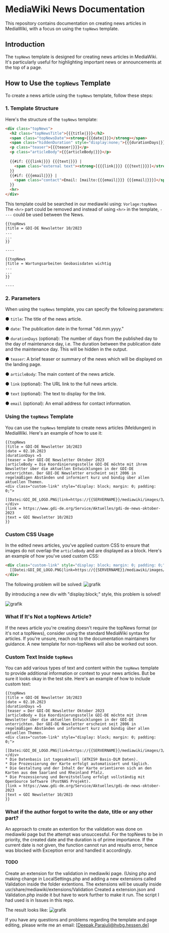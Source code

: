 # MediaWiki News Documentation

This repository contains documentation on creating news articles in MediaWiki, with a focus on using the `topNews` template.

## Introduction

The `topNews` template is designed for creating news articles in MediaWiki. It's particularly useful for highlighting important news or announcements at the top of a page.

## How to Use the `topNews` Template

To create a news article using the `topNews` template, follow these steps:

### 1. Template Structure

Here's the structure of the `topNews` template:

```html
<div class="topNews">
  <h2 class="topNewsTitle">{{{title|}}}</h2>
  <span class="topNewsDate"><strong>{{{date|}}}</strong></span>
  <span class="hiddenDuration" style="display:none;">{{{durationDays|}}}</span>
  <p class="teaser">{{{teaser|}}}</p>
  <p class="articleBody">{{{articleBody|}}}</p>
  
  {{#if: {{{link|}}} {{{text|}}} | 
    <span class="external text"><strong>[{{{link|}}} {{{text|}}}]</strong></span>
  }}
  {{#if: {{{email|}}} | 
    <span class="contact">Email: [mailto:{{{email|}}} {{{email|}}}]</span>
  }}
  <hr>
</div>
```
This template could be searched in our mediawiki using: `Vorlage:topNews`
The `<hr>` part could be removed and instead of using `<hr>` in the template, `----` could be used between the News. 
```plaintext
{{topNews
|title = GDI-DE Newsletter 10/2023 
...
...
}}

----

{{topNews
|title = Wartungsarbeiten Geobasisdaten wichtig
...
...
}}

----
```

### 2. Parameters

When using the `topNews` template, you can specify the following parameters:

● `title`: The title of the news article.

● `date`: The publication date in the format "dd.mm.yyyy."

● `durationDays` (optional): The number of days from the published day to the day of maintenance day, i.e. The duration between the publication date and the maintenance day. This will be hidden in the output.

● `teaser`: A brief teaser or summary of the news which will be displayed on the landing page.

● `articleBody`: The main content of the news article.

● `link` (optional): The URL link to the full news article.

● `text` (optional): The text to display for the link.

● `email` (optional): An email address for contact information.

### Using the `topNews` Template

You can use the `topNews` template to create news articles (Meldungen) in MediaWiki. Here's an example of how to use it:

```plaintext
{{topNews
|title = GDI-DE Newsletter 10/2023 
|date = 02.10.2023
|durationDays =5
|teaser = Der GDI-DE Newsletter Oktober 2023
|articleBody = Die Koordinierungsstelle GDI-DE möchte mit ihrem Newsletter über die aktuellen Entwicklungen in der GDI-DE unterrichten. Der GDI-DE Newsletter erscheint seit 2006 in regelmäßigen Abständen und informiert kurz und bündig über allen aktuellen Themen.
<div class="custom-link" style="display: block; margin: 0; padding: 0;">
  [[Datei:GDI_DE_LOGO.PNG|link=https://{{SERVERNAME}}/mediawiki/images/3/3d/GDI_DE_LOGO.PNG|rahmenlos|300px]]
</div>
|link = https://www.gdi-de.org/Service/Aktuelles/gdi-de-news-oktober-2023
|text = GDI Newsletter 10/2023
}} 

```

### Custom CSS Usage

In the edited news articles, you've applied custom CSS to ensure that images do not overlap the `articleBody` and are displayed as a block. Here's an example of how you've used custom CSS:

```html
<div class="custom-link" style="display: block; margin: 0; padding: 0;">
  [[Datei:GDI_DE_LOGO.PNG|link=https://{{SERVERNAME}}/mediawiki/images/3/3d/GDI_DE_LOGO.PNG|rahmenlos|300px]]
</div>
```
The following problem will be solved: 
![grafik](https://github.com/dpakprajul/landing_page/assets/38970123/d4d98389-be60-463c-b2bb-17b35288d45d)


By introducing a new div with "display:block;" style, this problem is solved!

![grafik](https://github.com/dpakprajul/landing_page/assets/38970123/b3fee446-0ea0-489d-a688-0415376c6365)


### What If It's Not a topNews Article?

If the news article you're creating doesn't require the topNews format (or it's not a topNews), consider using the standard MediaWiki syntax for articles. If you're unsure, reach out to the documentation maintainers for guidance. A new template for non-topNews will also be worked out soon.

### Custom Text Inside `topNews`

You can add various types of text and content within the `topNews` template to provide additional information or context to your news articles. But be sure it looks okay in the test site. Here's an example of how to include custom text:

```plaintext
{{topNews
|title = GDI-DE Newsletter 10/2023 
|date = 02.10.2023
|durationDays =5
|teaser = Der GDI-DE Newsletter Oktober 2023
|articleBody = Die Koordinierungsstelle GDI-DE möchte mit ihrem Newsletter über die aktuellen Entwicklungen in der GDI-DE unterrichten. Der GDI-DE Newsletter erscheint seit 2006 in regelmäßigen Abständen und informiert kurz und bündig über allen aktuellen Themen.
<div class="custom-link" style="display: block; margin: 0; padding: 0;">
  [[Datei:GDI_DE_LOGO.PNG|link=https://{{SERVERNAME}}/mediawiki/images/3/3d/GDI_DE_LOGO.PNG|rahmenlos|300px]]
</div>
* Die Datenbasis ist tagesaktuell (ATKIS® Basis-DLM Daten).
* Die Prozessierung der Karte erfolgt automatisiert und täglich.
* Die Gestaltung und der Inhalt der Karte orientieren sich an den Karten aus dem Saarland und Rheinland Pfalz.
* Die Prozessierung und Bereitstellung erfolgt vollständig mit OpenSource Software (PostNAS Projekt).
|link = https://www.gdi-de.org/Service/Aktuelles/gdi-de-news-oktober-2023
|text = GDI Newsletter 10/2023
}} 
```
### What if the author forgot to write the date, title or any other part?
An approach to create an extention for the validation was done on mediawiki page but the attempt was unsuccessful.
For the topNews to be in priority, the created date and the duration is of prime importance. If the current date is not given, the function cannot run and results error, hence was blocked with Exception error and handled it accordingly. 

#### TODO
Create an extension for the validation in mediawiki page. (Using php and making change in LocalSettings.php and adding a new extensions called Validation inside the folder extentions. The extensions will be usually inside usr/share/mediawiki/extensions/Validation
Created a extension.json and Validation.php inside it but have to work further to make it run. The script I had used is in Issues in this repo.

The result looks like: 
![grafik](https://github.com/dpakprajul/landing_page/assets/38970123/481b1e5c-9b45-4cea-8e96-8493b3368d92)


If you have any questions and problems regarding the template and page editing, please write me an email: [Deepak.Parajuli@hvbg.hessen.de]

